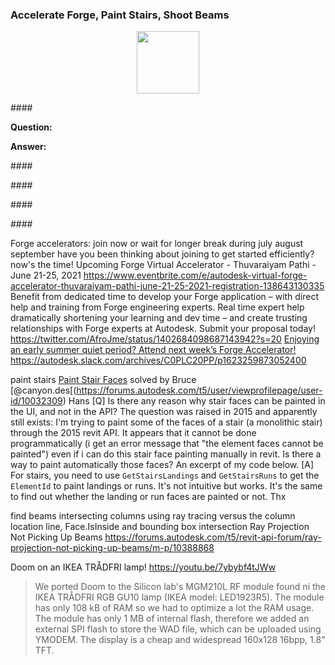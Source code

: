 <head>
<meta http-equiv="Content-Type" content="text/html; charset=utf-8">
<link rel="stylesheet" type="text/css" href="bc.css">
<script src="https://cdn.rawgit.com/google/code-prettify/master/loader/run_prettify.js" type="text/javascript"></script>
</head>

<!---

- Forge accelerators: join now or wait for longer
  break during july august september
  have you been thinking about joining to get started efficiently?
  now's the time!
  Upcoming Forge Virtual Accelerator - Thuvaraiyam Pathi - June 21-25, 2021
  https://www.eventbrite.com/e/autodesk-virtual-forge-accelerator-thuvaraiyam-pathi-june-21-25-2021-registration-138643130335
  Benefit from dedicated time to develop your Forge application – with direct help and training from Forge engineering experts.
  Real time expert help dramatically shortening your learning and dev time – and create trusting relationships with Forge experts at Autodesk.
  Submit your proposal today!
  https://twitter.com/AfroJme/status/1402684098687143942?s=20
  [Enjoying an early summer quiet period? Attend next week’s Forge Accelerator!](https://www.keanw.com/2021/06/enjoying-an-early-summer-quiet-period-attend-next-weeks-forge-accelerator.html)
  https://autodesk.slack.com/archives/C0PLC20PP/p1623259873052400

- paint stairs
  [Paint Stair Faces](https://forums.autodesk.com/t5/revit-api-forum/paint-stair-faces/m-p/10388359)
  solved by Bruce [@canyon.des[(https://forums.autodesk.com/t5/user/viewprofilepage/user-id/10032309) Hans
  [Q] Is there any reason why stair faces can be painted in the UI, and not in the API? The question was raised in 2015 and apparently still exists:
  I'm trying to paint some of the faces of a stair (a monolithic stair) through the 2015 revit API. It appears that it cannot be done programmatically (i get an error message that "the element faces cannot be painted") even if i can do this stair face painting manually in revit. Is there a way to paint automatically those faces? An excerpt of my code below. 
  [A] For stairs, you need to use `GetStairsLandings` and `GetStairsRuns` to get the `ElementId` to paint landings or runs. It's not intuitive but works. It's the same to find out whether the landing or run faces are painted or not.
  Thx

- find beams intersecting columns using ray tracing versus the column location line, Face.IsInside and bounding box intersection
  Ray Projection Not Picking Up Beams
  https://forums.autodesk.com/t5/revit-api-forum/ray-projection-not-picking-up-beams/m-p/10388868

twitter:

add #thebuildingcoder

 in the #RevitAPI @AutodeskForge @AutodeskRevit #bim #DynamoBim #ForgeDevCon http://autode.sk/rvt2022unitapi


&ndash; ...

linkedin:

#bim #DynamoBim #ForgeDevCon #Revit #API #IFC #SDK #AI #VisualStudio #Autodesk #AEC #adsk

the [Revit API discussion forum](http://forums.autodesk.com/t5/revit-api-forum/bd-p/160) thread

<center>
<img src="img/" alt="" title="" width="600"/>
<p style="font-size: 80%; font-style:italic"></p>
</center>

**Question:** 

**Answer:** 

Many thanks to  for this very helpful explanation!

-->

### Accelerate Forge, Paint Stairs, Shoot Beams


<center>
<img src="img/" alt="" title="" width="100"/> <!-- 960 -->
</center>




####<a name="2"></a> 

**Question:** 

**Answer:** 

####<a name="3"></a> 

####<a name="4"></a> 

####<a name="5"></a> 

####<a name="6"></a>


Forge accelerators: join now or wait for longer
break during july august september
have you been thinking about joining to get started efficiently?
now's the time!
Upcoming Forge Virtual Accelerator - Thuvaraiyam Pathi - June 21-25, 2021
https://www.eventbrite.com/e/autodesk-virtual-forge-accelerator-thuvaraiyam-pathi-june-21-25-2021-registration-138643130335
Benefit from dedicated time to develop your Forge application – with direct help and training from Forge engineering experts.
Real time expert help dramatically shortening your learning and dev time – and create trusting relationships with Forge experts at Autodesk.
Submit your proposal today!
https://twitter.com/AfroJme/status/1402684098687143942?s=20
[Enjoying an early summer quiet period? Attend next week’s Forge Accelerator!](https://www.keanw.com/2021/06/enjoying-an-early-summer-quiet-period-attend-next-weeks-forge-accelerator.html)
https://autodesk.slack.com/archives/C0PLC20PP/p1623259873052400

paint stairs
[Paint Stair Faces](https://forums.autodesk.com/t5/revit-api-forum/paint-stair-faces/m-p/10388359)
solved by Bruce [@canyon.des[(https://forums.autodesk.com/t5/user/viewprofilepage/user-id/10032309) Hans
[Q] Is there any reason why stair faces can be painted in the UI, and not in the API? The question was raised in 2015 and apparently still exists:
I'm trying to paint some of the faces of a stair (a monolithic stair) through the 2015 revit API. It appears that it cannot be done programmatically (i get an error message that "the element faces cannot be painted") even if i can do this stair face painting manually in revit. Is there a way to paint automatically those faces? An excerpt of my code below. 
[A] For stairs, you need to use `GetStairsLandings` and `GetStairsRuns` to get the `ElementId` to paint landings or runs. It's not intuitive but works. It's the same to find out whether the landing or run faces are painted or not.
Thx

find beams intersecting columns using ray tracing versus the column location line, Face.IsInside and bounding box intersection
Ray Projection Not Picking Up Beams
https://forums.autodesk.com/t5/revit-api-forum/ray-projection-not-picking-up-beams/m-p/10388868

Doom on an IKEA TRÅDFRI lamp!
https://youtu.be/7ybybf4tJWw
> We ported Doom to the Silicon lab's MGM210L RF module found ni the IKEA TRÅDFRI RGB GU10 lamp (IKEA model: LED1923R5). 
The module has only 108 kB of RAM so we had to optimize a lot the RAM usage. 
The module has only 1 MB of internal flash, therefore we added an external SPI flash to store the WAD file, which can be uploaded using YMODEM.
The display is a cheap and widespread 160x128 16bpp, 1.8" TFT.


